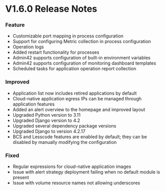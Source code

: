 # V1.6.0 Release Notes

### Feature
- Customizable port mapping in process configuration
- Support for configuring Metric collection in process configuration
- Operation logs
- Added restart functionality for processes
- Admin42 supports configuration of built-in environment variables
- Admin42 supports configuration of monitoring dashboard templates
- Scheduled tasks for application operation report collection

### Improved
- Application list now includes retired applications by default
- Cloud-native application egress IPs can be managed through application features
- Added an alert overview to the homepage and improved layout
- Upgraded Python version to 3.11
- Upgraded Django version to 4.2
- Upgraded several dependency package versions
- Upgraded Django to version 4.2.17
- BCS and Lesscode features are enabled by default; they can be disabled by manually modifying the configuration

### Fixed
- Regular expressions for cloud-native application images
- Issue with alert strategy deployment failing when no default module is present
- Issue with volume resource names not allowing underscores